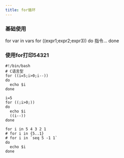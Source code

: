 ```yaml
---
title: for循环
---
```

### 基础使用
for var in vars
for ((expr1;expr2;expr3))
do
  指令...
done

### 使用for打印54321
```shell
#!/bin/bash
# C语言型
for ((i=5;i>0;i--))
do
  echo $i
done

i=5
for ((;i>0;))
do
  echo $i
  ((i--))
done

for i in 5 4 3 2 1
# for i in {5..1}
# for i in `seq 5 -1 1`
do
  echo $i
done
```